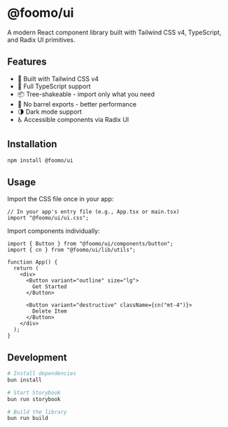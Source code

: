 # @foomo/ui

A modern React component library built with Tailwind CSS v4, TypeScript, and Radix UI primitives.

## Features

- 🎨 Built with Tailwind CSS v4
- 🔧 Full TypeScript support
- 📦 Tree-shakeable - import only what you need
- 🎯 No barrel exports - better performance
- 🌗 Dark mode support
- ♿ Accessible components via Radix UI

## Installation

```bash
npm install @foomo/ui
```

## Usage

Import the CSS file once in your app:

```tsx
// In your app's entry file (e.g., App.tsx or main.tsx)
import "@foomo/ui/ui.css";
```

Import components individually:

```tsx
import { Button } from "@foomo/ui/components/button";
import { cn } from "@foomo/ui/lib/utils";

function App() {
  return (
    <div>
      <Button variant="outline" size="lg">
        Get Started
      </Button>

      <Button variant="destructive" className={cn("mt-4")}>
        Delete Item
      </Button>
    </div>
  );
}
```

## Development

```bash
# Install dependencies
bun install

# Start Storybook
bun run storybook

# Build the library
bun run build
```

